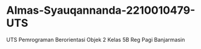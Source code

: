 # Almas-Syauqannanda-2210010479-UTS
UTS Pemrograman Berorientasi Objek 2 Kelas 5B Reg Pagi Banjarmasin
